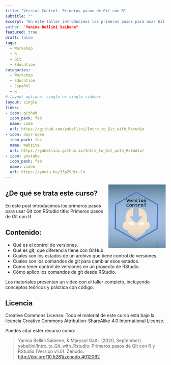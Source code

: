 ```yaml
---
title: "Version Control. Primeros pasos de Git con R"
subtitle: ""
excerpt: "En este taller introducimos los primeros pasos para usar Git con RStudio date: 2020-05-18
author: "Yanina Bellini Saibene"
featured: true
draft: false
tags:
  - Workshop
  - R
  - Git
  - Education
categories:
  - Workshop
  - Education
  - Español
  - R
# layout options: single or single-sidebar
layout: single
links:
- icon: github
  icon_pack: fab
  name: code
  url: https://github.com/yabellini/Intro_to_Git_with_Rstudio
- icon: door-open
  icon_pack: fas
  name: Website
  url: https://yabellini.github.io/Intro_to_Git_with_Rstudio/
- icon: youtube
  icon_pack: fab
  name: video 
  url: https://youtu.be/33pZ9dtc-Co  
---
```


<img src='featured.png' align="right" height="200" alt='Cabeza de Aang, el avatar con las palabras Version Control'/>

## ¿De qué se trata este curso?

En este post introducimos los primeros pasos para usar Git con RStudio title: Primeros pasos de Git con R.

## Contenido:

  * Qué es el control de versiones.
  * Qué es git, que diferencia tiene con GitHub.
  * Cuales son los estados de un archivo que tiene control de versiones.
  * Cuales son los comandos de git para cambiar esos estados.
  * Como tener control de versiones en un proyecto de RStudio.
  * Cómo aplico los comandos de git desde RStudio.

Los materiales presentan un video con el taller completo, incluyendo conceptos teóricos y práctica con código.

## Licencia

Creative Commons License.
Todo el material de este curso está bajo la licencia Creative Commons Attribution-ShareAlike 4.0 International License.

Puedes citar ester recurso como:

> Yanina Bellini Saibene, & Marysol Gatti. (2020, September). yabellini/Intro_to_Git_with_Rstudio: Primeros pasos de Git con R y RStudio (Version v1.0). Zenodo. http://doi.org/10.5281/zenodo.4012062

